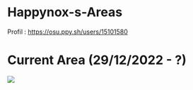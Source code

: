 # Happynox-s-Areas

Profil : https://osu.ppy.sh/users/15101580

# Current Area (29/12/2022 - ?)
![](https://i.imgur.com/uDtbUkC.png)

